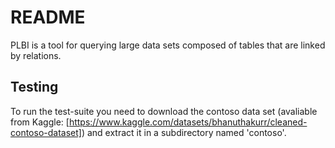 # README

PLBI is a tool for querying large data sets composed of tables that are linked by relations.

## Testing

To run the test-suite you need to download the contoso data set (avaliable from Kaggle: [https://www.kaggle.com/datasets/bhanuthakurr/cleaned-contoso-dataset]) and extract it in a subdirectory named 'contoso'.
